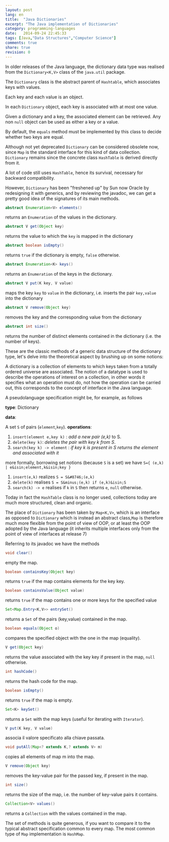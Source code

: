 ```yaml
---
layout: post
lang: en
title:  "Java Dictionaries"
excerpt: "The Java implementation of Dictionaries"
category: programming-languages
date:   2014-09-24 22:45:33
tags: [Java,"Data Structures","Computer Science"]
comments: true
share: true
revision: 0
---
```


In older releases of the Java language, the dictionary data type was realised from the `Dictionary<K,V>` class of the `java.util` package. 

The `Dictionary` class is the abstract parent of `Hashtable`, which associates keys with values. 

Each key and each value is an object. 

In each `Dictionary` object, each key is associated with at most one value. 

Given a dictionary and a key, the associated element can be retrieved. Any non `null` object can be used as either a key or a value. 

By default, the `equals` method must be implemented by this class to decide whether two keys are equal.

Although not yet deprecated `Dictionary` can be considered obsolete now, since `Map` is the standard interface for this kind of data collection. `Dictionary` remains since the concrete class `HashTable` is derived directly from it.

A lot of code still uses `HashTable`, hence its survival, necessary for backward compatibility.

However, `Dictionary` has been "freshened up" by Sun now Oracle by redesigning it with generics, and by reviewing the javadoc, we can get a pretty good idea of the signatures of its main methods.

```java 
abstract Enumeration<V> elements() 
```
returns an `Enumeration` of the values in the dictionary.

```java
abstract V get(Object key) 
```
returns the value to which the `key` is mapped in the dictionary

```java
abstract boolean isEmpty() 
```
returns `true` if the dictionary is empty, `false` otherwise.

```java
abstract Enumeration<K> keys() 
```
returns an `Enumeration` of the keys in the dictionary.

```java
abstract V put(K key, V value) 
```
maps the key `key` to `value` in the dictionary, i.e. inserts the pair `key,value` into the dictionary

```java
abstract V remove(Object key) 
```
removes the key and the corresponding value from the dictionary

```java
abstract int size() 
```
returns the number of distinct elements contained in the dictionary (i.e. the number of keys).


These are the classic methods of a generic data structure of the dictionary type, let's delve into the theoretical aspect by brushing up on some notions:

A dictionary is a collection of elements to which keys taken from a totally ordered universe are associated. The notion of a datatype is used to describe the operations of interest on a collection, in other words it specifies what an operation must do, not how the operation can be carried out, this corresponds to the concept of interface in the Java language.

A pseudolanguage specification might be, for example, as follows

**type**: 
Dictionary

**data**: 

A set `S` of pairs (`element`,`key`).
**operations**:

1. `insert(element e,key k)` : *add a new pair (e,k)* to S.
2. `delete(key k)`: *deletes the pair with key k from S*.
3. `search(key k) -> element` : *if key k is present in S returns the element and associated with it*

more formally, borrowing set notions (because `S` is a set) we have 
`S={ (e,k) | e&isin;element,k&isin;key }`

1. `insert(e,k)` realizes `S = S&#8746;(e,k)`
2. `delete(k)` realises `S = S&minus;(e,k) if (e,k)&isin;S`
3. `search(k) -> e` realises if `k` in `S` then returns `e`, `null` otherwise.
           
Today in fact the `HashTable` class is no longer used, collections today are much more structured, clean and organic.

The place of `Dictionary` has been taken by `Map<K,V>`, which is an interface as opposed to `Dictionary` which is instead an abstract class,`Map` is therefore much more flexible from the point of view of OOP, or at least the OOP adopted by the Java language (it inherits multiple interfaces only from the point of view of interfaces at release 7)

Referring to its javadoc we have the methods

```java
void clear()
```
empty the map.
```java
boolean containsKey(Object key)
```
returns `true` if the map contains elements for the key key.

```java
boolean containsValue(Object value)
```
returns `true` if the map contains one or more keys for the specified value

```java
Set<Map.Entry<K,V>> entrySet()
```
returns a `Set` of the pairs (key,value) contained in the map.

```java
boolean equals(Object o)
```
compares the specified object with the one in the map (equality).

```java
V get(Object key)
```
returns the value associated with the key key if present in the map, `null` otherwise.

```java
int hashCode()
```
returns the hash code for the map.

```java
boolean isEmpty()
```
returns `true` if the map is empty.

```java
Set<K> keySet()
```
returns a `Set` with the map keys (useful for iterating with `Iterator`).

```java
V put(K key, V value)
```
associa il valore specificato alla chiave passata.

```java
void putAll(Map<? extends K,? extends V> m)
```
copies all elements of map m into the map.

```java
V remove(Object key)
```
removes the key-value pair for the passed key, if present in the map.

```java
int size()
```
returns the size of the map, i.e. the number of key-value pairs it contains.

```java
Collection<V> values()
```
returns a `Collection` with the values contained in the map.

The set of methods is quite generous, if you want to compare it to the typical abstract specification common to every map.
The most common type of `Map` implementation is `HashMap`.


